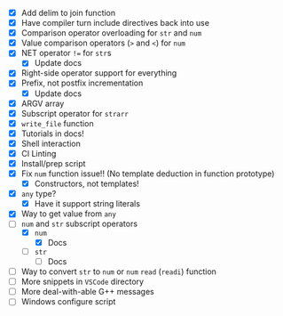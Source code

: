 - [x] Add delim to join function
- [x] Have compiler turn include directives back into use
- [x] Comparison operator overloading for `str` and `num`
- [x] Value comparison operators (`>` and `<`) for `num`
- [x] NET operator `!=` for `str`s
  - [x] Update docs
- [x] Right-side operator support for everything
- [x] Prefix, not postfix incrementation
  - [x] Update docs
- [x] ARGV array
- [x] Subscript operator for `strarr`
- [x] `write_file` function
- [x] Tutorials in docs!
- [x] Shell interaction
- [x] CI Linting
- [x] Install/prep script
- [x] Fix `num` function issue!! (No template deduction in function prototype)
  - [x] Constructors, not templates!
- [x] `any` type?
  - [x] Have it support string literals
- [x] Way to get value from `any`
- [ ] `num` and `str` subscript operators
  - [x] `num`
    - [x] Docs
  - [ ] `str`
    - [ ] Docs
- [ ] Way to convert `str` to `num` or `num` `read` (`readi`) function
- [ ] More snippets in `VSCode` directory
- [ ] More deal-with-able G++ messages
- [ ] Windows configure script
